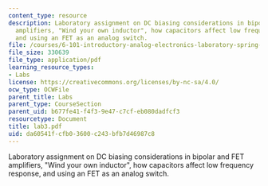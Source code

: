 ```yaml
---
content_type: resource
description: Laboratory assignment on DC biasing considerations in bipolar and FET
  amplifiers, "Wind your own inductor", how capacitors affect low frequency response,
  and using an FET as an analog switch.
file: /courses/6-101-introductory-analog-electronics-laboratory-spring-2007/da60541fcfb03600c243bfb7d46987c8_lab3.pdf
file_size: 330639
file_type: application/pdf
learning_resource_types:
- Labs
license: https://creativecommons.org/licenses/by-nc-sa/4.0/
ocw_type: OCWFile
parent_title: Labs
parent_type: CourseSection
parent_uid: b677fe41-f4f3-9e47-c7cf-eb080dadfcf3
resourcetype: Document
title: lab3.pdf
uid: da60541f-cfb0-3600-c243-bfb7d46987c8
---
```

Laboratory assignment on DC biasing considerations in bipolar and FET amplifiers, "Wind your own inductor", how capacitors affect low frequency response, and using an FET as an analog switch.